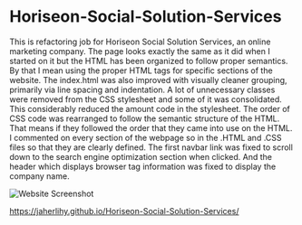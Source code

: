 # Horiseon-Social-Solution-Services

This is refactoring job for Horiseon Social Solution Services, an online marketing company. The page looks exactly the same as it did when I started on it but the HTML has been organized to follow proper semantics. By that I mean using the proper HTML tags for specific sections of the website. The index.html was also improved with visually cleaner grouping, primarily via line spacing and indentation. A lot of unnecessary classes were removed from the CSS stylesheet and some of it was consolidated. This considerably reduced the amount code in the stylesheet. The order of CSS code was rearranged to follow the semantic structure of the HTML. That means if they followed the order that they came into use on the HTML. I commented on every section of the webpage so in the .HTML and .CSS files so that they are clearly defined. The first navbar link was fixed to scroll down to the search engine optimization section when clicked. And the header which displays browser tag information was fixed to display the company name.


![Website Screenshot](https://github.com/jaherlihy/Horiseon-Social-Solution-Services/blob/main/images/Horiseon_screenshot.png?raw=true)

https://jaherlihy.github.io/Horiseon-Social-Solution-Services/
